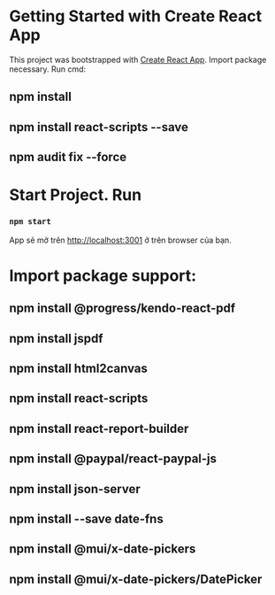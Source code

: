 # Getting Started with Create React App

This project was bootstrapped with [Create React App](https://github.com/facebook/create-react-app).
Import package necessary. Run cmd: 
## npm install  
## npm install react-scripts --save
## npm audit fix --force
# Start Project. Run

### `npm start`

App sẽ mở trên 
[http://localhost:3001](http://localhost:3001) ở trên browser của bạn.

# Import package support:
## npm install @progress/kendo-react-pdf
## npm install jspdf
## npm install html2canvas
## npm install react-scripts
## npm install react-report-builder
## npm install @paypal/react-paypal-js
## npm install  json-server  
## npm install --save date-fns 
## npm install  @mui/x-date-pickers  
## npm install @mui/x-date-pickers/DatePicker






